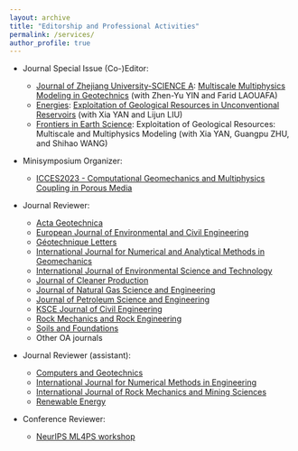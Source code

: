 ```yaml
---
layout: archive
title: "Editorship and Professional Activities"
permalink: /services/
author_profile: true
---
```


- Journal Special Issue (Co-)Editor:

  - [Journal of Zhejiang University-SCIENCE A](https://jzus.zju.edu.cn/current_a.php): [Multiscale Multiphysics Modeling in Geotechnics](https://www.springer.com/journal/11582/updates/20077476) (with Zhen-Yu YIN and Farid LAOUAFA)
  - [Energies](https://www.mdpi.com/journal/energies): [Exploitation of Geological Resources in Unconventional Reservoirs](https://www.mdpi.com/journal/energies/special_issues/E_GR_UR) (with Xia YAN and Lijun LIU)
  - [Frontiers in Earth Science](https://www.frontiersin.org/journals/earth-science): Exploitation of Geological Resources: Multiscale and Multiphysics Modeling (with Xia YAN, Guangpu ZHU, and Shihao WANG)


- Minisymposium Organizer:

  - [ICCES2023 - Computational Geomechanics and Multiphysics Coupling in Porous Media](https://www.iccesconf.org/symposia/)

- Journal Reviewer:

  - [Acta Geotechnica](https://www.springer.com/journal/11440)
  - [European Journal of Environmental and Civil Engineering](https://www.tandfonline.com/journals/tece20)
  - [Géotechnique Letters](https://www.icevirtuallibrary.com/toc/jgele/current)
  - [International Journal for Numerical and Analytical Methods in Geomechanics](https://onlinelibrary.wiley.com/journal/10969853)
  - [International Journal of Environmental Science and Technology](https://www.springer.com/journal/13762)  
  - [Journal of Cleaner Production](https://www.sciencedirect.com/journal/journal-of-cleaner-production)
  - [Journal of Natural Gas Science and Engineering](https://www.sciencedirect.com/journal/journal-of-natural-gas-science-and-engineering)  
  - [Journal of Petroleum Science and Engineering](https://www.sciencedirect.com/journal/journal-of-petroleum-science-and-engineering)
  - [KSCE Journal of Civil Engineering](https://www.springer.com/journal/12205)
  - [Rock Mechanics and Rock Engineering](https://www.springer.com/journal/603)  
  - [Soils and Foundations](https://www.sciencedirect.com/journal/soils-and-foundations)
  - Other OA journals
  
- Journal Reviewer (assistant):


  - [Computers and Geotechnics](https://www.sciencedirect.com/journal/computers-and-geotechnics)
  - [International Journal for Numerical Methods in Engineering](https://onlinelibrary.wiley.com/journal/10970207)
  - [International Journal of Rock Mechanics and Mining Sciences](https://www.sciencedirect.com/journal/international-journal-of-rock-mechanics-and-mining-sciences)
  - [Renewable Energy](https://www.sciencedirect.com/journal/renewable-energy)  

- Conference Reviewer:

  - [NeurIPS ML4PS workshop](https://ml4physicalsciences.github.io/)
